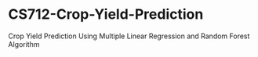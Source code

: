 # CS712-Crop-Yield-Prediction
Crop Yield Prediction Using Multiple Linear Regression and Random Forest Algorithm
